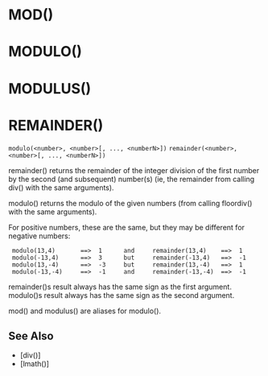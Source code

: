 # MOD()
# MODULO()
# MODULUS()
# REMAINDER()
`modulo(<number>, <number>[, ..., <numberN>])`
`remainder(<number>, <number>[, ..., <numberN>])`

  remainder() returns the remainder of the integer division of the first number by the second (and subsequent) number(s) (ie, the remainder from calling div() with the same arguments).

  modulo() returns the modulo of the given numbers (from calling floordiv() with the same arguments).

  For positive numbers, these are the same, but they may be different for negative numbers:

     modulo(13,4)       ==>  1      and     remainder(13,4)    ==>  1
     modulo(-13,4)      ==>  3      but     remainder(-13,4)   ==>  -1
     modulo(13,-4)      ==>  -3     but     remainder(13,-4)   ==>  1
     modulo(-13,-4)     ==>  -1     and     remainder(-13,-4)  ==>  -1

  remainder()s result always has the same sign as the first argument. modulo()s result always has the same sign as the second argument.

  mod() and modulus() are aliases for modulo().


## See Also
- [div()]
- [lmath()]

